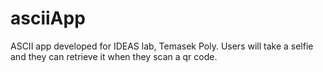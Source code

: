 # asciiApp
ASCII app developed for IDEAS lab, Temasek Poly. Users will take a selfie and they can retrieve it when they scan a qr code.
